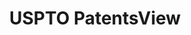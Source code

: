 ---
bigquery: https://console.cloud.google.com/bigquery?p=patents-public-data&d=patentsview&page=dataset
citation: Attribution should be given to PatentsView for use, distribution, or derivative
  works.
code: https://github.com/CSSIP-AIR/PatentsView-Code-Snippets/
contributors: USPTO
cost: None
description: 'PatentsView includes US patent data including raw data (summaries, applications,
  pregrant applications), disambugations of inventors and assignees, and inventor
  gender estimates.  Also foreign priority data, # of figures and sheets, and government
  interest statements.'
documentation: https://patentsview.org/query/builder-faqs
last_edit: Mon, 04 Apr 2022 19:02:57 GMT
location: https://patentsview.org/
maintained_by: USPTO
record_creation_timestamp: 12/2/2020 17:20:46
schema_fields: '[''f102_date'', ''rawinventor_id'', ''sector_title'', ''main_group'',
  ''rule_47'', ''state_fips'', ''category_id'', ''classification_status'', ''county_fips'',
  ''latin_name'', ''sequence'', ''withdrawn'', ''ipc_version_indicator'', ''term_grant'',
  ''subclass_id'', ''subgroup_id'', ''title'', ''city'', ''subcategory_id'', ''county'',
  ''name_last'', ''state'', ''role'', ''f371_date'', ''number'', ''subsection_id'',
  ''term_disclaimer'', ''section_id'', ''term_extension'', ''male_flag'', ''disamb_assignee_id_20191008'',
  ''disamb_assignee_id_20190312'', ''subgroup'', ''uuid'', ''disamb_assignee_id_20190820'',
  ''filename'', ''latitude'', ''disamb_assignee_id_20200630'', ''disamb_inventor_id_20171226'',
  ''date'', ''disamb_inventor_id_20200630'', ''category'', ''num_figures'', ''classification_data_source'',
  ''_102_date'', ''application_id'', ''name'', ''disamb_inventor_id_20190312'', ''exemplary'',
  ''disamb_assignee_id_20191231'', ''group_id'', ''disamb_inventor_id_20170307'',
  ''longitude'', ''disamb_inventor_id_20180528'', ''fname'', ''status'', ''relkind'',
  ''applicant_type'', ''location_id'', ''assignee_id'', ''country'', ''dependent'',
  ''disamb_inventor_id_20171003'', ''length'', ''disamb_inventor_id_20170808'', ''disamb_assignee_id_20181127'',
  ''classification_level'', ''disamb_inventor_id_20200331'', ''organization_id'',
  ''lname'', ''country_transformed'', ''subclass'', ''text'', ''disamb_inventor_id_20181127'',
  ''reldocno'', ''classification_value'', ''doc_type'', ''disamb_inventor_id_20201229'',
  ''deceased'', ''organization'', ''disamb_inventor_id_20200929'', ''ipc_class'',
  ''group'', ''field_id'', ''field_title'', ''doctype'', ''rawassignee_id'', ''name_first'',
  ''variety'', ''type'', ''series_code'', ''_371_date'', ''disclaimer_date'', ''level_three'',
  ''lapse_of_patent'', ''section'', ''num_claims'', ''disamb_inventor_id_20190820'',
  ''disamb_inventor_id_20191231'', ''id'', ''lawyer_id'', ''kind'', ''disamb_inventor_id_20191008'',
  ''symbol_position'', ''rawlocation_id'', ''rel_id'', ''level_one'', ''num'', ''inventor_id'',
  ''disamb_assignee_id_20200331'', ''mainclass_id'', ''contract_award_number'', ''gi_statement'',
  ''designation'', ''level_two'', ''patent_id'', ''abstract'', ''male'', ''citation_id'',
  ''latlong'', ''disamb_assignee_id_20200929'', ''action_date'', ''num_sheets'', ''publication_number'',
  ''attribution_status'']'
shortname: patentsview
tags:
- disambiguation
- United States
- gender
terms_of_use: Creative Commons Attribution 4.0 International License.
timeframe: 1963-1999
title: USPTO PatentsView
uuid: cf1780b1-e265-4e49-8d1d-83b9cfe0fd9a
---